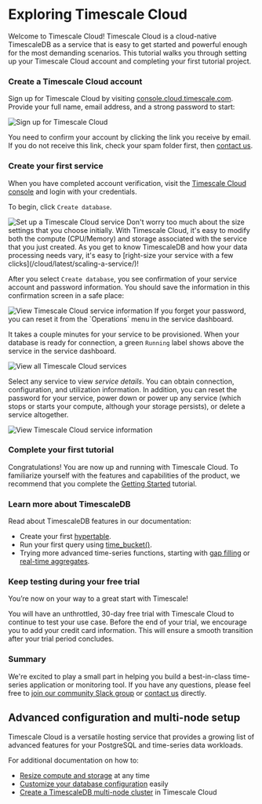 # Exploring Timescale Cloud
Welcome to Timescale Cloud! Timescale Cloud is a cloud-native TimescaleDB as a
service that is easy to get started and powerful enough for the most demanding
scenarios. This tutorial walks you through setting up your Timescale Cloud
account and completing your first tutorial project.

### Create a Timescale Cloud account
Sign up for Timescale Cloud by visiting [console.cloud.timescale.com][cloud-signup].
Provide your full name, email address, and a strong password to start:

<img class="main-content__illustration" src="https://s3.amazonaws.com/assets.timescale.com/docs/images/tsc-signup.png" alt="Sign up for Timescale Cloud"/>

You need to confirm your account by clicking the link you receive by email.
If you do not receive this link, check your spam folder first, then
[contact us][contact-timescale].

### Create your first service
When you have completed account verification, visit the
[Timescale Cloud console][cloud-console] and login with your credentials.

To begin, click `Create database`.

<img class="main-content__illustration" src="https://s3.amazonaws.com/assets.timescale.com/docs/images/tsc-createdb.png" alt="Set up a Timescale Cloud service"/>

<highlight type="tip">
Don't worry too much about the size settings that you choose initially.
With Timescale Cloud, it's easy to modify both the compute (CPU/Memory) and
storage associated with the service that you just created. As you get to know
TimescaleDB and how your data processing needs vary, it's easy to
[right-size your service with a few clicks](/cloud/latest/scaling-a-service/)!
</highlight>

After you select `Create database`, you see confirmation of your service
account and password information. You should save the information in this
confirmation screen in a safe place:

<img class="main-content__illustration" src="https://s3.amazonaws.com/assets.timescale.com/docs/images/tsc-build-service.png" alt="View Timescale Cloud service information"/>

<highlight type="warning">
If you forget your password, you can reset it from the `Operations` menu in the service dashboard.
</highlight>

It takes a couple minutes for your service to be provisioned. When your
database is ready for connection, a green `Running` label shows above
the service in the service dashboard.

<img class="main-content__illustration" src="https://s3.amazonaws.com/assets.timescale.com/docs/images/tsc-service-dashboard.png" alt="View all Timescale Cloud services"/>

Select any service to view *service details*. You can obtain connection,
configuration, and utilization information. In addition, you can reset the
password for your service, power down or power up any service (which stops
or starts your compute, although your storage persists), or delete
a service altogether.

<img class="main-content__illustration" src="https://s3.amazonaws.com/assets.timescale.com/docs/images/tsc-running-service.png" alt="View Timescale Cloud service information"/>

### Complete your first tutorial
Congratulations! You are now up and running with Timescale Cloud. To
familiarize yourself with the features and capabilities of the product, we
recommend that you complete the [Getting Started][getting-started] tutorial.

### Learn more about TimescaleDB
Read about TimescaleDB features in our documentation:

-   Create your first [hypertable][hypertable-info].
-   Run your first query using [time_bucket()][time-bucket-info].
-   Trying more advanced time-series functions, starting with
    [gap filling][gap-filling-info] or [real-time aggregates][aggregates-info].

### Keep testing during your free trial
You’re now on your way to a great start with Timescale!

You will have an unthrottled, 30-day free trial with Timescale Cloud to
continue to test your use case. Before the end of your trial, we encourage you
to add your credit card information. This will ensure a smooth transition after
your trial period concludes.

### Summary
We're excited to play a small part in helping you build a best-in-class
time-series application or monitoring tool. If you have any questions, please
feel free to [join our community Slack group][slack-info]
or [contact us][contact-timescale] directly.

## Advanced configuration and multi-node setup
Timescale Cloud is a versatile hosting service that provides a growing list of
advanced features for your PostgreSQL and time-series data workloads.

For additional documentation on how to:
*   [Resize compute and storage][resize] at any time
*   [Customize your database configuration][configuration] easily
*   [Create a TimescaleDB multi-node cluster][multi-node] in Timescale Cloud

[cloud-signup]: https://console.cloud.timescale.com
[slack-info]: https://slack-login.timescale.com
[getting-started]: /timescaledb/latest/getting-started/
[cloud-console]: https://console.cloud.timescale.com/login
[contact-timescale]: https://www.timescale.com/contact
[hypertable-info]: /timescaledb/latest/how-to-guides/hypertables
[time-bucket-info]: /timescaledb/latest/how-to-guides/query-data/advanced-analytic-queries#time-bucket
[gap-filling-info]: /timescaledb/latest/how-to-guides/query-data/advanced-analytic-queries#gap-filling
[aggregates-info]: /timescaledb/latest/getting-started/create-cagg
[resize]: /scaling-a-service/
[configuration]: /customize-configuration/
[multi-node]: /cloud-multi-node/

